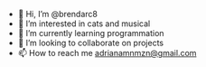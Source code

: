 - 👋 Hi, I’m @brendarc8
- 👀 I’m interested in cats and musical
- 🌱 I’m currently learning programmation
- 💞️ I’m looking to collaborate on projects
- 📫 How to reach me adrianamnmzn@gmail.com

<!---
brendarc8/brendarc8 is a ✨ special ✨ repository because its `README.md` (this file) appears on your GitHub profile.
You can click the Preview link to take a look at your changes.
--->
